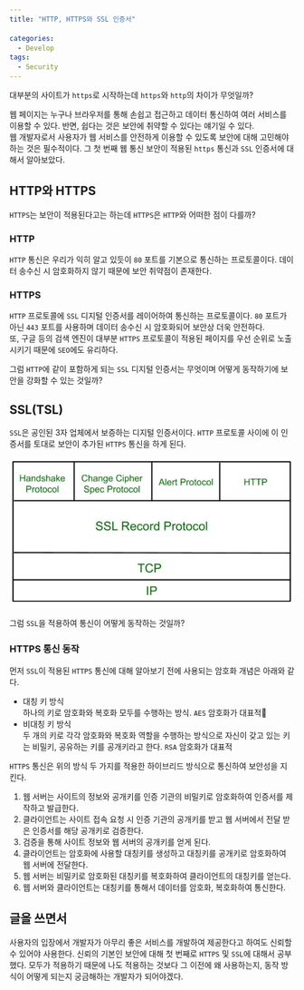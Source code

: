 ```yaml
---
title: "HTTP, HTTPS와 SSL 인증서"

categories:
  - Develop
tags:
  - Security
---
```


대부분의 사이트가 `https`로 시작하는데 `https`와 `http`의 차이가 무엇일까?

웹 페이지는 누구나 브라우저를 통해 손쉽고 접근하고 데이터 통신하여 여러 서비스를 이용할 수 있다. 반면, 쉽다는 것은 보안에 취약할 수 있다는 얘기일 수 있다.  
웹 개발자로서 사용자가 웹 서비스를 안전하게 이용할 수 있도록 보안에 대해 고민해야 하는 것은 필수적이다. 그 첫 번째 웹 통신 보안이 적용된 `https` 통신과 `SSL` 인증서에 대해서 알아보았다.

## HTTP와 HTTPS

`HTTPS`는 보안이 적용된다고는 하는데 `HTTPS`은 `HTTP`와 어떠한 점이 다를까?

### HTTP

`HTTP` 통신은 우리가 익히 알고 있듯이 `80` 포트를 기본으로 통신하는 프로토콜이다. 데이터 송수신 시 암호화하지 않기 때문에 보안 취약점이 존재한다.

### HTTPS

`HTTP` 프로토콜에 `SSL` 디지털 인증서를 레이어하여 통신하는 프로토콜이다. `80` 포트가 아닌 `443` 포트를 사용하며 데이터 송수신 시 암호화되어 보안상 더욱 안전하다.  
또, 구글 등의 검색 엔진이 대부분 `HTTPS` 프로토콜이 적용된 페이지를 우선 순위로 노출시키기 때문에 `SEO`에도 유리하다.

그럼 `HTTP`에 같이 포함하게 되는 `SSL` 디지털 인증서는 무엇이며 어떻게 동작하기에 보안을 강화할 수 있는 것일까?

## SSL(TSL)

`SSL`은 공인된 3자 업체에서 보증하는 디지털 인증서이다. `HTTP` 프로토콜 사이에 이 인증서를 토대로 보안이 추가된 `HTTPS` 통신을 하게 된다.

![ssl-protocol-stack](/assets/images/ssl-protocol-stack.jpeg)

그럼 `SSL`을 적용하여 통신이 어떻게 동작하는 것일까?

### HTTPS 통신 동작

먼저 `SSL`이 적용된 `HTTPS` 통신에 대해 알아보기 전에 사용되는 암호화 개념은 아래와 같다.

- 대칭 키 방식  
  하나의 키로 암호화와 복호화 모두를 수행하는 방식. `AES` 암호화가 대표적
- 비대칭 키 방식  
  두 개의 키로 각각 암호화와 복호화 역할을 수행하는 방식으로 자신이 갖고 있는 키는 비밀키, 공유하는 키를 공개키라고 한다. `RSA` 암호화가 대표적

`HTTPS` 통신은 위의 방식 두 가지를 적용한 하이브리드 방식으로 통신하여 보안성을 지킨다.

1. 웹 서버는 사이트의 정보와 공개키를 인증 기관의 비밀키로 암호화하여 인증서를 제작하고 발급한다.
2. 클라이언트는 사이트 접속 요청 시 인증 기관의 공개키를 받고 웹 서버에서 전달 받은 인증서를 해당 공개키로 검증한다.
3. 검증을 통해 사이트 정보와 웹 서버의 공개키를 얻게 된다.
4. 클라이언트는 암호화에 사용할 대칭키를 생성하고 대칭키를 공개키로 암호화하여 웹 서버에 전달한다.
5. 웹 서버는 비밀키로 암호화된 대칭키를 복호화하여 클라이언트의 대칭키를 얻는다.
6. 웹 서버와 클라이언트는 대칭키를 통해서 데이터를 암호화, 복호화하여 통신한다.

## 글을 쓰면서

사용자의 입장에서 개발자가 아무리 좋은 서비스를 개발하여 제공한다고 하여도 신뢰할 수 있어야 사용한다. 신뢰의 기본인 보안에 대해 첫 번째로 `HTTPS` 및 `SSL`에 대해서 공부했다. 모두가 적용하기 때문에 나도 적용하는 것보다 그 이전에 왜 사용하는지, 동작 방식이 어떻게 되는지 궁금해하는 개발자가 되어야겠다.

